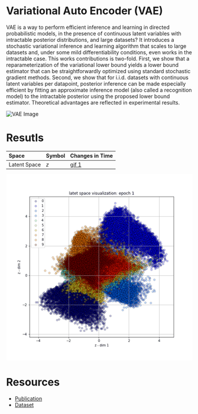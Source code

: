 # Variational Auto Encoder (VAE)

VAE is a way to perform efficient inference and learning in directed probabilistic models, in the presence of continuous latent variables with intractable posterior distributions, and large datasets? It introduces a stochastic variational inference and learning algorithm that scales to large datasets and, under some mild differentiability conditions, even works in the intractable case. This works contributions is two-fold. First, we show that a reparameterization of the variational lower bound yields a lower bound estimator that can be straightforwardly optimized using standard stochastic gradient methods. Second, we show that for i.i.d. datasets with continuous latent variables per datapoint, posterior inference can be made especially efficient by fitting an approximate inference model (also called a recognition model) to the intractable posterior using the proposed lower bound estimator. Theoretical advantages are reflected in experimental results.

![VAE Image](https://lilianweng.github.io/posts/2018-08-12-vae/autoencoder-architecture.png)


# Resutls
| Space | Symbol | Changes in Time |
| :---  | :----- |:--------------- |
|Latent Space|$z$|[gif 1](https://github.com/SajjadPSavoji/Variational-Auto-Encoder/blob/master/vae_grid%20(4).gif) |

![gif 2](https://github.com/SajjadPSavoji/Variational-Auto-Encoder/blob/master/vae_latent%20(7).gif)

# Resources
* [Publication](https://arxiv.org/abs/1312.6114)
* [Dataset](http://yann.lecun.com/exdb/mnist/)
